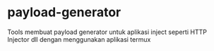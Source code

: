 # payload-generator
Tools membuat payload generator untuk aplikasi inject seperti HTTP Injector dll dengan menggunakan aplikasi termux
